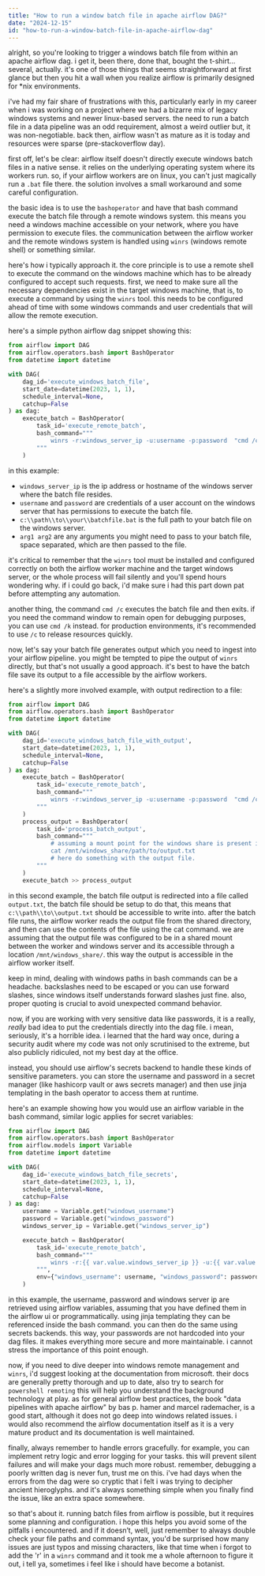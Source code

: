 ```yaml
---
title: "How to run a window batch file in apache airflow DAG?"
date: "2024-12-15"
id: "how-to-run-a-window-batch-file-in-apache-airflow-dag"
---
```


alright, so you're looking to trigger a windows batch file from within an apache airflow dag. i get it, been there, done that, bought the t-shirt… several, actually. it's one of those things that seems straightforward at first glance but then you hit a wall when you realize airflow is primarily designed for *nix environments.

i've had my fair share of frustrations with this, particularly early in my career when i was working on a project where we had a bizarre mix of legacy windows systems and newer linux-based servers. the need to run a batch file in a data pipeline was an odd requirement, almost a weird outlier but, it was non-negotiable. back then, airflow wasn't as mature as it is today and resources were sparse (pre-stackoverflow day).

first off, let's be clear: airflow itself doesn't directly execute windows batch files in a native sense. it relies on the underlying operating system where its workers run. so, if your airflow workers are on linux, you can't just magically run a `.bat` file there. the solution involves a small workaround and some careful configuration.

the basic idea is to use the `bashoperator` and have that bash command execute the batch file through a remote windows system. this means you need a windows machine accessible on your network, where you have permission to execute files. the communication between the airflow worker and the remote windows system is handled using `winrs` (windows remote shell) or something similar.

here's how i typically approach it. the core principle is to use a remote shell to execute the command on the windows machine which has to be already configured to accept such requests. first, we need to make sure all the necessary dependencies exist in the target windows machine, that is, to execute a command by using the `winrs` tool. this needs to be configured ahead of time with some windows commands and user credentials that will allow the remote execution.

here's a simple python airflow dag snippet showing this:

```python
from airflow import DAG
from airflow.operators.bash import BashOperator
from datetime import datetime

with DAG(
    dag_id='execute_windows_batch_file',
    start_date=datetime(2023, 1, 1),
    schedule_interval=None,
    catchup=False
) as dag:
    execute_batch = BashOperator(
        task_id='execute_remote_batch',
        bash_command="""
            winrs -r:windows_server_ip -u:username -p:password  "cmd /c c:\\path\\to\\your\\batchfile.bat arg1 arg2"
        """
    )
```

in this example:

*   `windows_server_ip` is the ip address or hostname of the windows server where the batch file resides.
*   `username` and `password` are credentials of a user account on the windows server that has permissions to execute the batch file.
*   `c:\\path\\to\\your\\batchfile.bat` is the full path to your batch file on the windows server.
*   `arg1 arg2` are any arguments you might need to pass to your batch file, space separated, which are then passed to the file.

it's critical to remember that the `winrs` tool must be installed and configured correctly on both the airflow worker machine and the target windows server, or the whole process will fail silently and you'll spend hours wondering why. if i could go back, i'd make sure i had this part down pat before attempting any automation.

another thing, the command `cmd /c` executes the batch file and then exits. if you need the command window to remain open for debugging purposes, you can use `cmd /k` instead. for production environments, it's recommended to use `/c` to release resources quickly.

now, let's say your batch file generates output which you need to ingest into your airflow pipeline. you might be tempted to pipe the output of `winrs` directly, but that's not usually a good approach. it's best to have the batch file save its output to a file accessible by the airflow workers.

here's a slightly more involved example, with output redirection to a file:

```python
from airflow import DAG
from airflow.operators.bash import BashOperator
from datetime import datetime

with DAG(
    dag_id='execute_windows_batch_file_with_output',
    start_date=datetime(2023, 1, 1),
    schedule_interval=None,
    catchup=False
) as dag:
    execute_batch = BashOperator(
        task_id='execute_remote_batch',
        bash_command="""
            winrs -r:windows_server_ip -u:username -p:password  "cmd /c c:\\path\\to\\your\\batchfile.bat > c:\\path\\to\\output.txt"
        """
    )
    process_output = BashOperator(
        task_id='process_batch_output',
        bash_command="""
            # assuming a mount point for the windows share is present in airflow worker machine
            cat /mnt/windows_share/path/to/output.txt
            # here do something with the output file.
        """
    )
    execute_batch >> process_output
```

in this second example, the batch file output is redirected into a file called `output.txt`, the batch file should be setup to do that, this means that `c:\\path\\to\\output.txt` should be accessible to write into. after the batch file runs, the airflow worker reads the output file from the shared directory, and then can use the contents of the file using the cat command. we are assuming that the output file was configured to be in a shared mount between the worker and windows server and its accessible through a location `/mnt/windows_share/`. this way the output is accessible in the airflow worker itself.

keep in mind, dealing with windows paths in bash commands can be a headache. backslashes need to be escaped or you can use forward slashes, since windows itself understands forward slashes just fine. also, proper quoting is crucial to avoid unexpected command behavior.

now, if you are working with very sensitive data like passwords, it is a really, *really* bad idea to put the credentials directly into the dag file. i mean, seriously, it's a horrible idea. i learned that the hard way once, during a security audit where my code was not only scrutinised to the extreme, but also publicly ridiculed, not my best day at the office.

instead, you should use airflow's secrets backend to handle these kinds of sensitive parameters. you can store the username and password in a secret manager (like hashicorp vault or aws secrets manager) and then use jinja templating in the bash operator to access them at runtime.

here's an example showing how you would use an airflow variable in the bash command, similar logic applies for secret variables:

```python
from airflow import DAG
from airflow.operators.bash import BashOperator
from airflow.models import Variable
from datetime import datetime

with DAG(
    dag_id='execute_windows_batch_file_secrets',
    start_date=datetime(2023, 1, 1),
    schedule_interval=None,
    catchup=False
) as dag:
    username = Variable.get("windows_username")
    password = Variable.get("windows_password")
    windows_server_ip = Variable.get("windows_server_ip")

    execute_batch = BashOperator(
        task_id='execute_remote_batch',
        bash_command="""
            winrs -r:{{ var.value.windows_server_ip }} -u:{{ var.value.windows_username }} -p:{{ var.value.windows_password }}  "cmd /c c:\\path\\to\\your\\batchfile.bat"
        """,
        env={"windows_username": username, "windows_password": password,"windows_server_ip": windows_server_ip }
    )
```

in this example, the username, password and windows server ip are retrieved using airflow variables, assuming that you have defined them in the airflow ui or programmatically. using jinja templating they can be referenced inside the bash command. you can then do the same using secrets backends. this way, your passwords are not hardcoded into your dag files. it makes everything more secure and more maintainable. i cannot stress the importance of this point enough.

now, if you need to dive deeper into windows remote management and `winrs`, i'd suggest looking at the documentation from microsoft. their docs are generally pretty thorough and up to date, also try to search for `powershell remoting` this will help you understand the background technology at play. as for general airflow best practices, the book "data pipelines with apache airflow" by bas p. hamer and marcel rademacher, is a good start, although it does not go deep into windows related issues. i would also recommend the airflow documentation itself as it is a very mature product and its documentation is well maintained.

finally, always remember to handle errors gracefully. for example, you can implement retry logic and error logging for your tasks. this will prevent silent failures and will make your dags much more robust. remember, debugging a poorly written dag is never fun, trust me on this. i've had days when the errors from the dag were so cryptic that i felt i was trying to decipher ancient hieroglyphs. and it's always something simple when you finally find the issue, like an extra space somewhere.

so that's about it. running batch files from airflow is possible, but it requires some planning and configuration. i hope this helps you avoid some of the pitfalls i encountered. and if it doesn’t, well, just remember to always double check your file paths and command syntax, you'd be surprised how many issues are just typos and missing characters, like that time when i forgot to add the 'r' in a `winrs` command and it took me a whole afternoon to figure it out, i tell ya, sometimes i feel like i should have become a botanist.
